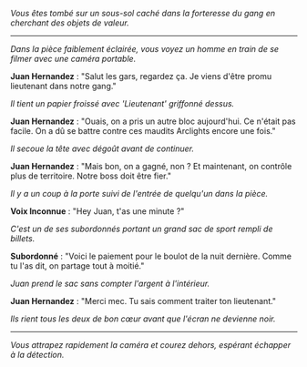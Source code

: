 _Vous êtes tombé sur un sous-sol caché dans la forteresse du gang en cherchant des objets de valeur._

---

_Dans la pièce faiblement éclairée, vous voyez un homme en train de se filmer avec une caméra portable._

**Juan Hernandez** : "Salut les gars, regardez ça. Je viens d'être promu lieutenant dans notre gang."

_Il tient un papier froissé avec 'Lieutenant' griffonné dessus._

**Juan Hernandez** : "Ouais, on a pris un autre bloc aujourd'hui. Ce n'était pas facile. On a dû se battre contre ces maudits Arclights encore une fois."

_Il secoue la tête avec dégoût avant de continuer._

**Juan Hernandez** : "Mais bon, on a gagné, non ? Et maintenant, on contrôle plus de territoire. Notre boss doit être fier."

_Il y a un coup à la porte suivi de l'entrée de quelqu'un dans la pièce._

**Voix Inconnue** : "Hey Juan, t'as une minute ?"

_C'est un de ses subordonnés portant un grand sac de sport rempli de billets._

**Subordonné** : "Voici le paiement pour le boulot de la nuit dernière. Comme tu l'as dit, on partage tout à moitié."

_Juan prend le sac sans compter l'argent à l'intérieur._

**Juan Hernandez** : "Merci mec. Tu sais comment traiter ton lieutenant."

_Ils rient tous les deux de bon cœur avant que l'écran ne devienne noir._

---

_Vous attrapez rapidement la caméra et courez dehors, espérant échapper à la détection._
